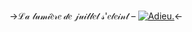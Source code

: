->ℒ𝒶 𝓁𝓊𝓂𝒾𝑒̀𝓇𝑒 𝒹𝑒 𝒿𝓊𝒾𝓁𝓁𝑒𝓉 𝓈'𝑒𝓉𝑒𝒾𝓃𝓉 – [![Adieu.](https://files.catbox.moe/ksmb2m.png)](https://www.youtube.com/watch?v=SioElynZx5s)<-